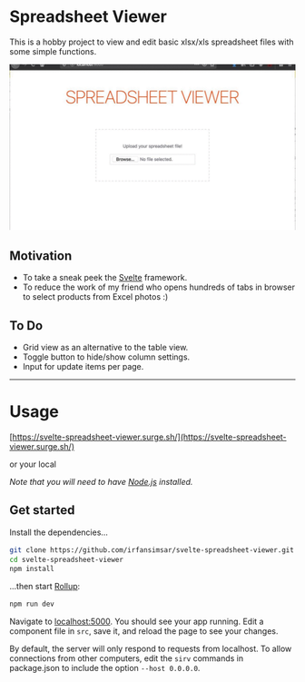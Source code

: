 # Spreadsheet Viewer

This is a hobby project to view and edit basic xlsx/xls spreadsheet files with some simple functions.

![Imgur](demo.gif)

## Motivation

- To take a sneak peek the [Svelte](https://svelte.dev) framework.
- To reduce the work of my friend who opens hundreds of tabs in browser to select products from Excel photos :)

## To Do

- Grid view as an alternative to the table view.
- Toggle button to hide/show column settings.
- Input for update items per page.


---


# Usage

[https://svelte-spreadsheet-viewer.surge.sh/](https://svelte-spreadsheet-viewer.surge.sh/)

or your local

*Note that you will need to have [Node.js](https://nodejs.org) installed.*

## Get started

Install the dependencies...

```bash
git clone https://github.com/irfansimsar/svelte-spreadsheet-viewer.git
cd svelte-spreadsheet-viewer
npm install
```

...then start [Rollup](https://rollupjs.org):

```bash
npm run dev
```

Navigate to [localhost:5000](http://localhost:5000). You should see your app running. Edit a component file in `src`, save it, and reload the page to see your changes.

By default, the server will only respond to requests from localhost. To allow connections from other computers, edit the `sirv` commands in package.json to include the option `--host 0.0.0.0`.
